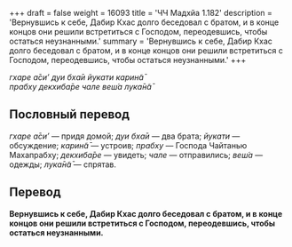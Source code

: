 +++
draft = false
weight = 16093
title = 'ЧЧ Мадхйа 1.182'
description = 'Вернувшись к себе, Дабир Кхас долго беседовал с братом, и в конце концов они решили встретиться с Господом, переодевшись, чтобы остаться неузнанными.'
summary = 'Вернувшись к себе, Дабир Кхас долго беседовал с братом, и в конце концов они решили встретиться с Господом, переодевшись, чтобы остаться неузнанными.'
+++

_гхаре а̄си’ дуи бха̄и йукати карин̃а̄  
прабху декхиба̄ре чале веш́а лука̄н̃а̄_

## Пословный перевод

_гхаре_ _а̄си’_ — придя домой; _дуи_ _бха̄и_ — два брата; _йукати_ — обсуждение; _карин̃а̄_ — устроив; _прабху_ — Господа Чайтанью Махапрабху; _декхиба̄ре_ — увидеть; _чале_ — отправились; _веш́а_ — одежды; _лука̄н̃а̄_ — спрятав.

## Перевод

**Вернувшись к себе, Дабир Кхас долго беседовал с братом, и в конце концов они решили встретиться с Господом, переодевшись, чтобы остаться неузнанными.**

